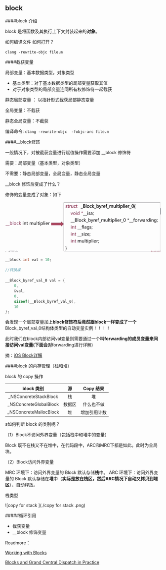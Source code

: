 ## block

####block 介绍

block 是将函数及其执行上下文封装起来的**对象**。

如何编译文件 如何打开？

``clang -rewrite-objc file.m``



####截获变量

局部变量：基本数据类型，对象类型

+ 基本类型：对于基本数据类型的局部变量获取其值
+ 对于对象类型的局部变量连同所有权修饰符一起截获

静态局部变量 ： 以指针形式截获局部静态变量

全局变量：不截获

静态全局变量：不截获



编译命令:  ``clang -rewrite-objc  -fobjc-arc file.m``

####__block修饰

一般情况下，对被截获变量进行赋值操作需要添加 __block 修饰符

需要：局部变量（基本类型，对象类型）

不需要：静态局部变量，全局变量，静态全局变量



__block 修饰后变成了什么？

修饰的变量变成了对象：如下

![__block](./__block.png)



```objective-c
__block int val = 10;

//转换成

__Block_byref_val_0 val = {
    0,
    &val,
    0,
    sizeof(__Block_byref_val_0),
    10
};
```

会发现一个局部变量加上**block修饰符后竟然跟block一样变成了一个**Block_byref_val_0结构体类型的自动变量实例！！！！

此时我们在block内部访问val变量则需要通过一个叫**forwarding的成员变量来间接访问val变量(下面会对**forwarding进行详解)

摘：[iOS Block详解](https://imlifengfeng.github.io/article/457/)

####block 的内存管理（栈和堆）

block 的 copy 操作

|       block 类别       |   源   |  Copy 结果   |
| :--------------------: | :----: | :----------: |
| _NSConcreteStackBlock  |   栈   |      堆      |
| _NSConcreteGlobalBlock | 数据区 |  什么也不做  |
| _NSConcreteMallocBlock |   堆   | 增加引用计数 |

s如何判断 block 的类别呢？

（1）Block不访问外界变量（包括栈中和堆中的变量）

Block 既不在栈又不在堆中，在代码段中，ARC和MRC下都是如此。此时为全局块。

（2）Block访问外界变量

MRC 环境下：访问外界变量的 Block 默认存储**栈**中。
ARC 环境下：访问外界变量的 Block 默认存储在**堆**中（**实际是放在栈区，然后ARC情况下自动又拷贝到堆区**），自动释放。



栈类型

![copy for stack ](./copy for stack .png)

#####循环引用

+ 截获变量
+ __block 修饰变量



Readmore：

[Working with Blocks](https://developer.apple.com/library/archive/documentation/Cocoa/Conceptual/ProgrammingWithObjectiveC/WorkingwithBlocks/WorkingwithBlocks.html#//apple_ref/doc/uid/TP40011210-CH8-SW1)

[Blocks and Grand Central Dispatch in Practice](https://developer.apple.com/videos/play/wwdc2011/308/)